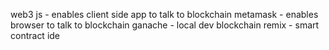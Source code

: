 web3 js - enables client side app to talk to blockchain
metamask - enables browser to talk to blockchain
ganache - local dev blockchain
remix - smart contract ide